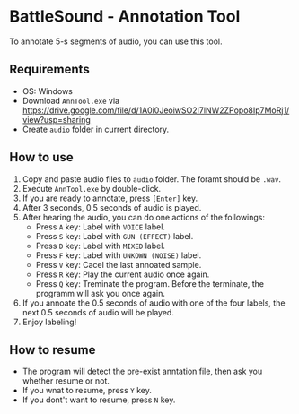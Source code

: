 # BattleSound - Annotation Tool
To annotate 5-s segments of audio, you can use this tool.

## Requirements
* OS: Windows
* Download `AnnTool.exe` via https://drive.google.com/file/d/1A0i0JeoiwSO2I7lNW2ZPopo8Ip7MoRj1/view?usp=sharing
* Create `audio` folder in current directory.

## How to use

1. Copy and paste audio files to `audio` folder. The foramt should be `.wav`.
2. Execute `AnnTool.exe` by double-click.
3. If you are ready to annotate, press `[Enter]` key.
4. After 3 seconds, 0.5 seconds of audio is played.
5. After hearing the audio, you can do one actions of the followings:
    * Press `A` key: Label with `VOICE` label.
    * Press `S` key: Label with `GUN (EFFECT)` label.
    * Press `D` key: Label with `MIXED` label.
    * Press `F` key: Label with `UNKOWN (NOISE)` label.
    * Press `V` key: Cacel the last annoated sample.
    * Press `R` key: Play the current audio once again.
    * Press `Q` key: Treminate the program. Before the terminate, the programm will ask you once again.
6. If you annoate the 0.5 seconds of audio with one of the four labels, the next 0.5 seconds of audio will be played.
7. Enjoy labeling!

## How to resume
* The program will detect the pre-exist anntation file, then ask you whether resume or not.
* If you wnat to resume, press `Y` key.
* If you dont't want to resume, press `N` key.



